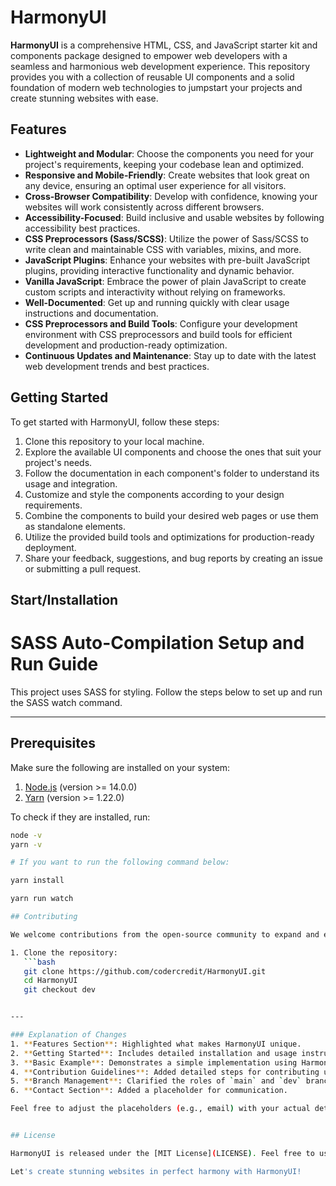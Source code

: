 # HarmonyUI

**HarmonyUI** is a comprehensive HTML, CSS, and JavaScript starter kit and components package designed to empower web developers with a seamless and harmonious web development experience. This repository provides you with a collection of reusable UI components and a solid foundation of modern web technologies to jumpstart your projects and create stunning websites with ease.

## Features

- **Lightweight and Modular**: Choose the components you need for your project's requirements, keeping your codebase lean and optimized.
- **Responsive and Mobile-Friendly**: Create websites that look great on any device, ensuring an optimal user experience for all visitors.
- **Cross-Browser Compatibility**: Develop with confidence, knowing your websites will work consistently across different browsers.
- **Accessibility-Focused**: Build inclusive and usable websites by following accessibility best practices.
- **CSS Preprocessors (Sass/SCSS)**: Utilize the power of Sass/SCSS to write clean and maintainable CSS with variables, mixins, and more.
- **JavaScript Plugins**: Enhance your websites with pre-built JavaScript plugins, providing interactive functionality and dynamic behavior.
- **Vanilla JavaScript**: Embrace the power of plain JavaScript to create custom scripts and interactivity without relying on frameworks.
- **Well-Documented**: Get up and running quickly with clear usage instructions and documentation.
- **CSS Preprocessors and Build Tools**: Configure your development environment with CSS preprocessors and build tools for efficient development and production-ready optimization.
- **Continuous Updates and Maintenance**: Stay up to date with the latest web development trends and best practices.

## Getting Started

To get started with HarmonyUI, follow these steps:

1. Clone this repository to your local machine.
2. Explore the available UI components and choose the ones that suit your project's needs.
3. Follow the documentation in each component's folder to understand its usage and integration.
4. Customize and style the components according to your design requirements.
5. Combine the components to build your desired web pages or use them as standalone elements.
6. Utilize the provided build tools and optimizations for production-ready deployment.
7. Share your feedback, suggestions, and bug reports by creating an issue or submitting a pull request.

## Start/Installation

# SASS Auto-Compilation Setup and Run Guide

This project uses SASS for styling. Follow the steps below to set up and run the SASS watch command.

---

## Prerequisites

Make sure the following are installed on your system:

1. [Node.js](https://nodejs.org/) (version >= 14.0.0)
2. [Yarn](https://yarnpkg.com/) (version >= 1.22.0)

To check if they are installed, run:

````bash
node -v
yarn -v

# If you want to run the following command below:

yarn install

yarn run watch

## Contributing

We welcome contributions from the open-source community to expand and enhance HarmonyUI. If you have an idea for a new component, a bug fix, or an improvement, we encourage you to contribute. Follow the guidelines in our [Contributing](CONTRIBUTING.md) document to get started.

1. Clone the repository:
   ```bash
   git clone https://github.com/codercredit/HarmonyUI.git
   cd HarmonyUI
   git checkout dev


---

### Explanation of Changes
1. **Features Section**: Highlighted what makes HarmonyUI unique.
2. **Getting Started**: Includes detailed installation and usage instructions.
3. **Basic Example**: Demonstrates a simple implementation using HarmonyUI.
4. **Contribution Guidelines**: Added detailed steps for contributing using the `dev` branch.
5. **Branch Management**: Clarified the roles of `main` and `dev` branches.
6. **Contact Section**: Added a placeholder for communication.

Feel free to adjust the placeholders (e.g., email) with your actual details!


## License

HarmonyUI is released under the [MIT License](LICENSE). Feel free to use the code provided in this repository for your personal or commercial projects.

Let's create stunning websites in perfect harmony with HarmonyUI!
````
